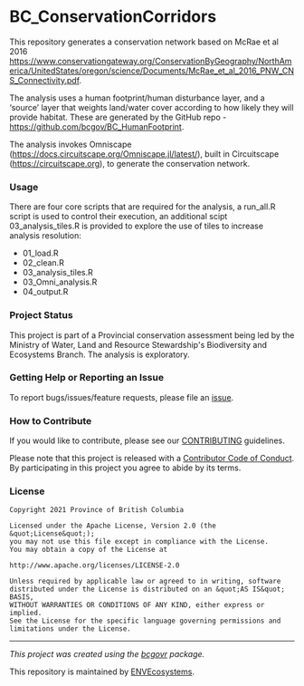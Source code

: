 <!-- Add a project state badge
See https://github.com/BCDevExchange/Our-Project-Docs/blob/master/discussion/projectstates.md
If you have bcgovr installed and you use RStudio, click the 'Insert BCDevex Badge' Addin. -->

# BC_ConservationCorridors

This repository generates a conservation network based on McRae et al
2016
<https://www.conservationgateway.org/ConservationByGeography/NorthAmerica/UnitedStates/oregon/science/Documents/McRae_et_al_2016_PNW_CNS_Connectivity.pdf>.

The analysis uses a human footprint/human disturbance layer, and a
‘source’ layer that weights land/water cover according to how likely
they will provide habitat. These are generated by the GitHub repo -
<https://github.com/bcgov/BC_HumanFootprint>.

The analysis invokes Omniscape
(<https://docs.circuitscape.org/Omniscape.jl/latest/>), built in
Circuitscape (<https://circuitscape.org>), to generate the conservation
network.

### Usage

There are four core scripts that are required for the analysis, a
run_all.R script is used to control their execution, an additional scipt
03_analysis_tiles.R is provided to explore the use of tiles to increase
analysis resolution:

-   01_load.R
-   02_clean.R
-   03_analysis_tiles.R
-   03_Omni_analysis.R
-   04_output.R

### Project Status

This project is part of a Provincial conservation assessment being led
by the Ministry of Water, Land and Resource Stewardship's Biodiversity and Ecosystems Branch. The analysis
is exploratory.

### Getting Help or Reporting an Issue

To report bugs/issues/feature requests, please file an
[issue](https://github.com/bcgov/BC_ConservationCorridors/issues/).

### How to Contribute

If you would like to contribute, please see our
[CONTRIBUTING](CONTRIBUTING.md) guidelines.

Please note that this project is released with a [Contributor Code of
Conduct](CODE_OF_CONDUCT.md). By participating in this project you agree
to abide by its terms.

### License

    Copyright 2021 Province of British Columbia

    Licensed under the Apache License, Version 2.0 (the &quot;License&quot;);
    you may not use this file except in compliance with the License.
    You may obtain a copy of the License at

    http://www.apache.org/licenses/LICENSE-2.0

    Unless required by applicable law or agreed to in writing, software distributed under the License is distributed on an &quot;AS IS&quot; BASIS,
    WITHOUT WARRANTIES OR CONDITIONS OF ANY KIND, either express or implied.
    See the License for the specific language governing permissions and limitations under the License.

------------------------------------------------------------------------

*This project was created using the
[bcgovr](https://github.com/bcgov/bcgovr) package.*

This repository is maintained by
[ENVEcosystems](https://github.com/orgs/bcgov/teams/envecosystems/members).

